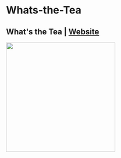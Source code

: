 # Whats-the-Tea

## What's the Tea | [Website](mainPage.html)
<img src="images/christmasproducts.PNG" width="300" height="300"> 

